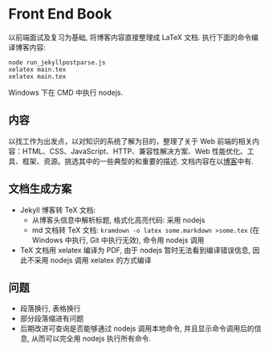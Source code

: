 # Front End Book

以前端面试及复习为基础, 将博客内容直接整理成 LaTeX 文档. 执行下面的命令编译博客内容:

	node run_jekyllpostparse.js
	xelatex main.tex
	xelatex main.tex

Windows 下在 CMD 中执行 nodejs.

## 内容

以找工作为出发点，以对知识的系统了解为目的，整理了关于 Web 前端的相关内容：HTML、CSS、JavaScript、HTTP、兼容性解决方案、Web 性能优化、工具、框架、资源。挑选其中的一些典型的和重要的描述. 文档内容在以[博客](http://herechen.github.io)中有.

## 文档生成方案

- Jekyll 博客转 TeX 文档:
	- 从博客头信息中解析标题, 格式化高亮代码: 采用 nodejs
	- md 文档转 TeX 文档: `kramdown -o latex some.markdown >some.tex` (在 Windows 中执行, Git 中执行无效), 命令用 nodejs 调用
- TeX 文档用 xelatex 编译为 PDF, 由于 nodejs 暂时无法看到编译错误信息, 因此不采用 nodejs 调用 xelatex 的方式编译

## 问题

- 段落换行, 表格换行
- 部分段落缩进有问题
- 后期改进可查询是否能够通过 nodejs 调用本地命令, 并且显示命令调用后的信息, 从而可以完全用 nodejs 执行所有命令.